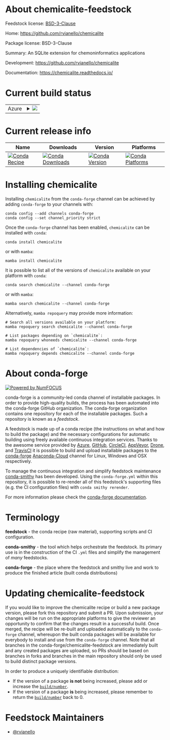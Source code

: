About chemicalite-feedstock
===========================

Feedstock license: [BSD-3-Clause](https://github.com/conda-forge/chemicalite-feedstock/blob/main/LICENSE.txt)

Home: https://github.com/rvianello/chemicalite

Package license: BSD-3-Clause

Summary: An SQLite extension for chemoninformatics applications

Development: https://github.com/rvianello/chemicalite

Documentation: https://chemicalite.readthedocs.io/

Current build status
====================


<table>
    
  <tr>
    <td>Azure</td>
    <td>
      <details>
        <summary>
          <a href="https://dev.azure.com/conda-forge/feedstock-builds/_build/latest?definitionId=15436&branchName=main">
            <img src="https://dev.azure.com/conda-forge/feedstock-builds/_apis/build/status/chemicalite-feedstock?branchName=main">
          </a>
        </summary>
        <table>
          <thead><tr><th>Variant</th><th>Status</th></tr></thead>
          <tbody><tr>
              <td>linux_64</td>
              <td>
                <a href="https://dev.azure.com/conda-forge/feedstock-builds/_build/latest?definitionId=15436&branchName=main">
                  <img src="https://dev.azure.com/conda-forge/feedstock-builds/_apis/build/status/chemicalite-feedstock?branchName=main&jobName=linux&configuration=linux%20linux_64_" alt="variant">
                </a>
              </td>
            </tr><tr>
              <td>osx_64</td>
              <td>
                <a href="https://dev.azure.com/conda-forge/feedstock-builds/_build/latest?definitionId=15436&branchName=main">
                  <img src="https://dev.azure.com/conda-forge/feedstock-builds/_apis/build/status/chemicalite-feedstock?branchName=main&jobName=osx&configuration=osx%20osx_64_" alt="variant">
                </a>
              </td>
            </tr><tr>
              <td>osx_arm64</td>
              <td>
                <a href="https://dev.azure.com/conda-forge/feedstock-builds/_build/latest?definitionId=15436&branchName=main">
                  <img src="https://dev.azure.com/conda-forge/feedstock-builds/_apis/build/status/chemicalite-feedstock?branchName=main&jobName=osx&configuration=osx%20osx_arm64_" alt="variant">
                </a>
              </td>
            </tr>
          </tbody>
        </table>
      </details>
    </td>
  </tr>
</table>

Current release info
====================

| Name | Downloads | Version | Platforms |
| --- | --- | --- | --- |
| [![Conda Recipe](https://img.shields.io/badge/recipe-chemicalite-green.svg)](https://anaconda.org/conda-forge/chemicalite) | [![Conda Downloads](https://img.shields.io/conda/dn/conda-forge/chemicalite.svg)](https://anaconda.org/conda-forge/chemicalite) | [![Conda Version](https://img.shields.io/conda/vn/conda-forge/chemicalite.svg)](https://anaconda.org/conda-forge/chemicalite) | [![Conda Platforms](https://img.shields.io/conda/pn/conda-forge/chemicalite.svg)](https://anaconda.org/conda-forge/chemicalite) |

Installing chemicalite
======================

Installing `chemicalite` from the `conda-forge` channel can be achieved by adding `conda-forge` to your channels with:

```
conda config --add channels conda-forge
conda config --set channel_priority strict
```

Once the `conda-forge` channel has been enabled, `chemicalite` can be installed with `conda`:

```
conda install chemicalite
```

or with `mamba`:

```
mamba install chemicalite
```

It is possible to list all of the versions of `chemicalite` available on your platform with `conda`:

```
conda search chemicalite --channel conda-forge
```

or with `mamba`:

```
mamba search chemicalite --channel conda-forge
```

Alternatively, `mamba repoquery` may provide more information:

```
# Search all versions available on your platform:
mamba repoquery search chemicalite --channel conda-forge

# List packages depending on `chemicalite`:
mamba repoquery whoneeds chemicalite --channel conda-forge

# List dependencies of `chemicalite`:
mamba repoquery depends chemicalite --channel conda-forge
```


About conda-forge
=================

[![Powered by
NumFOCUS](https://img.shields.io/badge/powered%20by-NumFOCUS-orange.svg?style=flat&colorA=E1523D&colorB=007D8A)](https://numfocus.org)

conda-forge is a community-led conda channel of installable packages.
In order to provide high-quality builds, the process has been automated into the
conda-forge GitHub organization. The conda-forge organization contains one repository
for each of the installable packages. Such a repository is known as a *feedstock*.

A feedstock is made up of a conda recipe (the instructions on what and how to build
the package) and the necessary configurations for automatic building using freely
available continuous integration services. Thanks to the awesome service provided by
[Azure](https://azure.microsoft.com/en-us/services/devops/), [GitHub](https://github.com/),
[CircleCI](https://circleci.com/), [AppVeyor](https://www.appveyor.com/),
[Drone](https://cloud.drone.io/welcome), and [TravisCI](https://travis-ci.com/)
it is possible to build and upload installable packages to the
[conda-forge](https://anaconda.org/conda-forge) [Anaconda-Cloud](https://anaconda.org/)
channel for Linux, Windows and OSX respectively.

To manage the continuous integration and simplify feedstock maintenance
[conda-smithy](https://github.com/conda-forge/conda-smithy) has been developed.
Using the ``conda-forge.yml`` within this repository, it is possible to re-render all of
this feedstock's supporting files (e.g. the CI configuration files) with ``conda smithy rerender``.

For more information please check the [conda-forge documentation](https://conda-forge.org/docs/).

Terminology
===========

**feedstock** - the conda recipe (raw material), supporting scripts and CI configuration.

**conda-smithy** - the tool which helps orchestrate the feedstock.
                   Its primary use is in the construction of the CI ``.yml`` files
                   and simplify the management of *many* feedstocks.

**conda-forge** - the place where the feedstock and smithy live and work to
                  produce the finished article (built conda distributions)


Updating chemicalite-feedstock
==============================

If you would like to improve the chemicalite recipe or build a new
package version, please fork this repository and submit a PR. Upon submission,
your changes will be run on the appropriate platforms to give the reviewer an
opportunity to confirm that the changes result in a successful build. Once
merged, the recipe will be re-built and uploaded automatically to the
`conda-forge` channel, whereupon the built conda packages will be available for
everybody to install and use from the `conda-forge` channel.
Note that all branches in the conda-forge/chemicalite-feedstock are
immediately built and any created packages are uploaded, so PRs should be based
on branches in forks and branches in the main repository should only be used to
build distinct package versions.

In order to produce a uniquely identifiable distribution:
 * If the version of a package **is not** being increased, please add or increase
   the [``build/number``](https://docs.conda.io/projects/conda-build/en/latest/resources/define-metadata.html#build-number-and-string).
 * If the version of a package **is** being increased, please remember to return
   the [``build/number``](https://docs.conda.io/projects/conda-build/en/latest/resources/define-metadata.html#build-number-and-string)
   back to 0.

Feedstock Maintainers
=====================

* [@rvianello](https://github.com/rvianello/)


